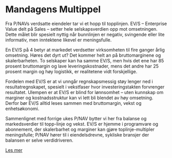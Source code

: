 # Mandagens Multippel

Fra P/NAVs verdsatte eiendeler tar vi et hopp til topplinjen. EV/S – Enterprise Value delt på Sales – setter hele selskapsverdien opp mot omsetningen. Dette målet blir spesielt nyttig når bunnlinjen er negativ, svingende eller lite informativ, men inntektene likevel er meningsfulle.

En EV/S på 4 betyr at markedet verdsetter virksomheten til fire ganger årlig omsetning. Høres det dyrt ut? Det kommer helt an på bruttomarginene og skalerbarheten. To selskaper kan ha samme EV/S, men hvis det ene har 85 prosent bruttomargin og lave leveringskostnader, mens det andre har 25 prosent margin og høy logistikk, er realitetene vidt forskjellige.

Fordelen med EV/S er at vi unngår regnskapsmessig støy lenger ned i resultatregnskapet, spesielt i vekstfaser hvor investeringstakten forvrenger resultatet. Ulempen er at EV/S er blind for lønnsomhet – uten kunnskap om marginer og kostnadsstruktur kan vi lett bli blendet av høy omsetning. Derfor bør EV/S alltid leses sammen med bruttomargin, vekst og enhetsøkonomi.

Sammenlignet med forrige ukes P/NAV bytter vi her fra balanse og markedsverdier til topp-linje og vekst. EV/S er hjemme i programvare og abonnement, der skalerbarhet og marginer kan gjøre toplinje-multipler meningsfulle; P/NAV hører til i eiendelsdrevne, sykliske bransjer der balansen er selve verdidriveren.

[Les mer](https://corporatefinanceinstitute.com/resources/valuation/enterprise-value-to-sales-ev-sales/)
